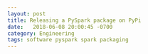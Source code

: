 ```yaml
---
layout: post
title: Releasing a PySpark package on PyPi
date:   2018-06-08 20:00:45 -0700
category: Engineering
tags: software pyspark spark packaging
---
```

